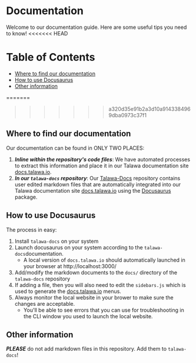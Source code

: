# Documentation
Welcome to our documentation guide. Here are some useful tips you need to know!
<<<<<<< HEAD

# Table of Contents

<!-- toc -->

- [Where to find our documentation](#where-to-find-our-documentation)
- [How to use Docusaurus](#how-to-use-docusaurus)
- [Other information](#other-information)

<!-- tocstop -->

=======
>>>>>>> a320d35e91b2a3d10a9143384969dba0973c37f1
## Where to find our documentation

Our documentation can be found in ONLY TWO PLACES:

1. ***Inline within the repository's code files***: We have automated processes to extract this information and place it in our Talawa documentation site [docs.talawa.io](https://docs.talawa.io/). 
1. ***In our `talawa-docs` repository***: Our [Talawa-Docs](https://github.com/PalisadoesFoundation/talawa-docs) repository contains user edited markdown files that are automatically integrated into our Talawa documentation site [docs.talawa.io](https://docs.talawa.io/) using the [Docusaurus](https://docusaurus.io/) package.

## How to use Docusaurus
The process in easy:
1. Install `talawa-docs` on your system
1. Launch docusaurus on your system according to the `talawa-docs`documentation. 
    - A local version of `docs.talawa.io` should automatically launched in your browser at http://localhost:3000/
1. Add/modify the markdown documents to the `docs/` directory of the `talawa-docs` repository
1. If adding a file, then you will also need to edit the `sidebars.js` which is used to generate the [docs.talawa.io](https://docs.talawa.io/) menus.
1. Always monitor the local website in your brower to make sure the changes are acceptable. 
    - You'll be able to see errors that you can use for troubleshooting in the CLI window you used to launch the local website.

## Other information
***PLEASE*** do not add markdown files in this repository. Add them to `talawa-docs`!
